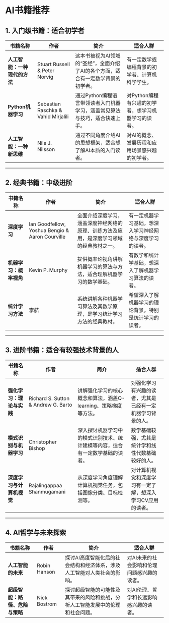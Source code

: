# AI书籍推荐

## 1. 入门级书籍：适合初学者

| 书籍名称                           | 作者                             | 简介                                                     | 适合人群                                     |
|------------------------------------|----------------------------------|----------------------------------------------------------|--------------------------------------------|
| **人工智能：一种现代的方法**        | Stuart Russell & Peter Norvig    | 这本书被视为AI领域的“圣经”，全面介绍了AI的各个方面，适合有一定数学背景的初学者。 | 有一定数学或编程背景的初学者、计算机科学学生。  |
| **Python机器学习**                  | Sebastian Raschka & Vahid Mirjalili | 通过Python编程语言带领读者入门机器学习，涵盖常见算法与技巧，适合快速上手。 | 对Python编程有兴趣的初学者，想学习机器学习的读者。 |
| **人工智能：一种新思维**            | Nils J. Nilsson                  | 通过不同角度介绍AI的思想框架，适合想了解AI本质的入门读者。 | 对AI的概念、发展历程和应用场景感兴趣的初学者。 |

---

## 2. 经典书籍：中级进阶

| 书籍名称                           | 作者                             | 简介                                                     | 适合人群                                     |
|------------------------------------|----------------------------------|----------------------------------------------------------|--------------------------------------------|
| **深度学习**                       | Ian Goodfellow, Yoshua Bengio & Aaron Courville | 全面介绍深度学习，涵盖深度神经网络的原理、训练方法及应用，是深度学习领域的经典教材之一。 | 有一定机器学习基础，想深入学习神经网络与深度学习的读者。 |
| **机器学习：概率视角**             | Kevin P. Murphy                  | 提供概率论视角讲解机器学习的算法与方法，适合理解机器学习的数学基础。 | 有数学和统计学基础，想深入了解机器学习算法的读者。 |
| **统计学习方法**                   | 李航                             | 系统讲解各种机器学习算法及其数学原理，是学习统计学习方法的经典教材。 | 希望深入了解机器学习的理论背景，特别是统计学习的读者。 |

---

## 3. 进阶书籍：适合有较强技术背景的人

| 书籍名称                           | 作者                             | 简介                                                     | 适合人群                                     |
|------------------------------------|----------------------------------|----------------------------------------------------------|--------------------------------------------|
| **强化学习：理论与实践**           | Richard S. Sutton & Andrew G. Barto | 讲解强化学习的核心概念和算法，涵盖Q-learning、策略梯度等方法。 | 对强化学习有兴趣的读者，尤其是已经有一定机器学习背景的人。 |
| **模式识别与机器学习**             | Christopher Bishop                | 深入探讨机器学习中的模式识别技术、统计建模等内容，适合有一定数学基础的读者。 | 数学基础较强，尤其是统计学和线性代数基础较好的人。 |
| **深度学习与计算机视觉**           | Rajalingappaa Shanmugamani        | 从深度学习角度理解计算机视觉任务，包括图像分类、目标检测等。 | 对计算机视觉和深度学习有一定了解，想深入学习CV应用的读者。 |

---

## 4. AI哲学与未来探索

| 书籍名称                           | 作者                             | 简介                                                     | 适合人群                                     |
|------------------------------------|----------------------------------|----------------------------------------------------------|--------------------------------------------|
| **人工智能的未来**                 | Robin Hanson                     | 探讨AI高度智能化后的社会结构和经济体系，涉及人工智能对人类社会的影响。 | 对AI未来的社会影响和伦理问题感兴趣的读者。 |
| **超级智能：路径、危险与策略**     | Nick Bostrom                     | 探讨超级智能的可能性及其带来的风险和挑战，分析人工智能发展中的伦理和社会问题。 | 对AI伦理、哲学和长远影响感兴趣的读者。 |

